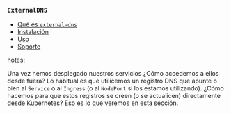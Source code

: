 ### `ExternalDNS`<!-- .element: style="text-transform: none;" -->
* [Qué es `external-dns`](#external-dns-about)
* [Instalación](#external-dns-install)
* [Uso](#external-dns-usage)
* [Soporte](#external-dns-support)


notes:

Una vez hemos desplegado nuestros servicios ¿Cómo accedemos a ellos desde fuera? 
Lo habitual es que utilicemos un registro DNS que apunte o bien al `Service` o 
al `Ingress` (o al `NodePort` si los estamos utilizando). ¿Cómo hacemos para que 
estos registros se creen (o se actualicen) directamente desde Kubernetes? Eso es 
lo que veremos en esta sección.